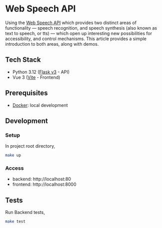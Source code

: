 # Web Speech API

Using the [Web Speech API](https://developer.mozilla.org/en-US/docs/Web/API/Web_Speech_API) which provides two distinct areas of functionality — speech recognition, and speech synthesis (also known as text to speech, or tts) — which open up interesting new possibilities for accessibility, and control mechanisms. This article provides a simple introduction to both areas, along with demos.

## Tech Stack

- Python 3.12 ([Flask v3](https://flask.palletsprojects.com/en/3.0.x/) - API)
- Vue 3 ([Vite](https://vitejs.dev/) - Frontend)

## Prerequisites

- [Docker](https://docs.docker.com/get-docker/): local development

## Development

### Setup

In project root directory,

```sh
make up
```

### Access

- backend: http://localhost:80
- frontend: http://localhost:8000

## Tests

Run Backend tests,

```sh
make test
```
